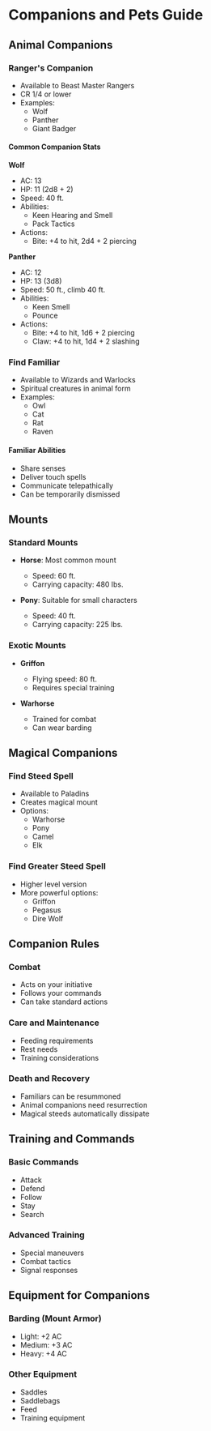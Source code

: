 # Companions and Pets Guide

## Animal Companions

### Ranger's Companion
- Available to Beast Master Rangers
- CR 1/4 or lower
- Examples:
  - Wolf
  - Panther
  - Giant Badger

#### Common Companion Stats

**Wolf**
- AC: 13
- HP: 11 (2d8 + 2)
- Speed: 40 ft.
- Abilities:
  - Keen Hearing and Smell
  - Pack Tactics
- Actions:
  - Bite: +4 to hit, 2d4 + 2 piercing

**Panther**
- AC: 12
- HP: 13 (3d8)
- Speed: 50 ft., climb 40 ft.
- Abilities:
  - Keen Smell
  - Pounce
- Actions:
  - Bite: +4 to hit, 1d6 + 2 piercing
  - Claw: +4 to hit, 1d4 + 2 slashing

### Find Familiar
- Available to Wizards and Warlocks
- Spiritual creatures in animal form
- Examples:
  - Owl
  - Cat
  - Rat
  - Raven

#### Familiar Abilities
- Share senses
- Deliver touch spells
- Communicate telepathically
- Can be temporarily dismissed

## Mounts

### Standard Mounts
- **Horse**: Most common mount
  - Speed: 60 ft.
  - Carrying capacity: 480 lbs.

- **Pony**: Suitable for small characters
  - Speed: 40 ft.
  - Carrying capacity: 225 lbs.

### Exotic Mounts
- **Griffon**
  - Flying speed: 80 ft.
  - Requires special training

- **Warhorse**
  - Trained for combat
  - Can wear barding

## Magical Companions

### Find Steed Spell
- Available to Paladins
- Creates magical mount
- Options:
  - Warhorse
  - Pony
  - Camel
  - Elk

### Find Greater Steed Spell
- Higher level version
- More powerful options:
  - Griffon
  - Pegasus
  - Dire Wolf

## Companion Rules

### Combat
- Acts on your initiative
- Follows your commands
- Can take standard actions

### Care and Maintenance
- Feeding requirements
- Rest needs
- Training considerations

### Death and Recovery
- Familiars can be resummoned
- Animal companions need resurrection
- Magical steeds automatically dissipate

## Training and Commands

### Basic Commands
- Attack
- Defend
- Follow
- Stay
- Search

### Advanced Training
- Special maneuvers
- Combat tactics
- Signal responses

## Equipment for Companions

### Barding (Mount Armor)
- Light: +2 AC
- Medium: +3 AC
- Heavy: +4 AC

### Other Equipment
- Saddles
- Saddlebags
- Feed
- Training equipment